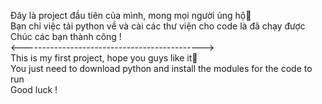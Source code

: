 <html>
  <p>
    Đây là project đầu tiên của mình, mong mọi người ủng hộ🥰</br>
    Bạn chỉ việc tải python về và cài các thư viện cho code là đã chạy được</br>
    Chúc các bạn thành công !</br>
    <---------------------------------------------></br>
    This is my first project, hope you guys like it🥰</br>
    You just need to download python and install the modules for the code to run</br>
    Good luck !</br>
  </p>
</html>
